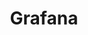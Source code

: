 ---
title: "Grafana"
linkTitle: "Grafana"
description: "This section includes all reference documentation for the Grafana Observability platform for {{% ctx %}} Innovation."
weight: 10
---